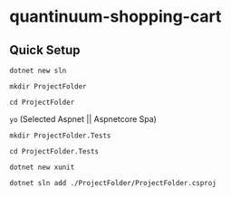 # quantinuum-shopping-cart



## Quick Setup

`dotnet new sln`

`mkdir ProjectFolder`

`cd ProjectFolder`

`yo`
(Selected Aspnet || Aspnetcore Spa)

`mkdir ProjectFolder.Tests`

`cd ProjectFolder.Tests`

`dotnet new xunit`

`dotnet sln add ./ProjectFolder/ProjectFolder.csproj`


